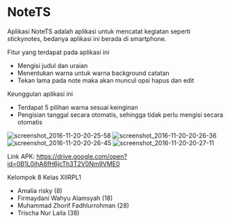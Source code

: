# NoteTS
Aplikasi NoteTS adalah aplikasi untuk mencatat kegiatan seperti stickynotes, bedanya aplikasi ini berada di smartphone.

Fitur yang terdapat pada aplikasi ini
- Mengisi judul dan uraian
- Menentukan warna untuk warna background catatan
- Tekan lama pada note maka akan muncul opsi hapus dan edit

Keunggulan aplikasi ini 
- Terdapat 5 pilihan warna sesuai keinginan
- Pengisian tanggal secara otomatis, sehingga tidak perlu mengisi secara otomatis

![screenshot_2016-11-20-20-25-58](https://cloud.githubusercontent.com/assets/22192029/20463163/3d2909b6-af60-11e6-8cf9-2c7f9147507f.png)
![screenshot_2016-11-20-20-26-36](https://cloud.githubusercontent.com/assets/22192029/20463165/4fc255d2-af60-11e6-929b-574c7a7036fd.png)
![screenshot_2016-11-20-20-26-45](https://cloud.githubusercontent.com/assets/22192029/20463166/4fc2b306-af60-11e6-8f20-137388eb15f5.png)
![screenshot_2016-11-20-20-27-11](https://cloud.githubusercontent.com/assets/22192029/20463167/4fc34866-af60-11e6-915b-adb34496467a.png)

Link APK:
https://drive.google.com/open?id=0B1L0ihA6fH6jcTh3T2V0Nm9VME0

Kelompok 8 Kelas XIIRPL1
- Amalia risky (8)             
- Firmaydani Wahyu Alamsyah (18)
- Muhammad Zhorif Fadhlurrohman (28)
- Trischa Nur Laila (38)



